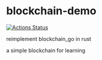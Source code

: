 # blockchain-demo

[![Actions Status](https://github.com/yunwei37/blockchain-demo/workflows/Build/badge.svg)](https://github.com/yunwei37/blockchain-demo/actions)

reimplement blockchain_go in rust

a simple blockchain for learning 
